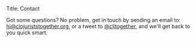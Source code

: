 Title: Contact  


Got some questions? No problem, get in touch by sending an email to: <a href="mailto:hi@clojuriststogether.org?subject=Question about Clojurists Together">hi@clojuriststogether.org</a>, or a tweet to [@cljtogether](https://twitter.com/cljtogether), and we'll get back to you quick smart.
